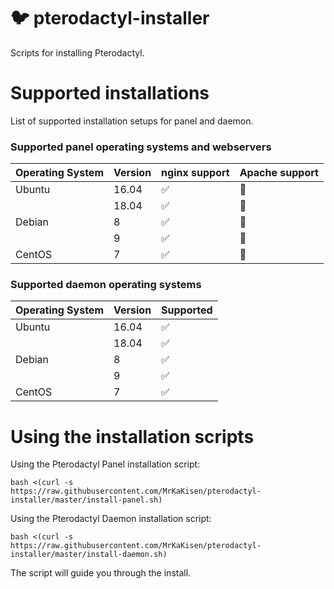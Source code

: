 # :bird: pterodactyl-installer

Scripts for installing Pterodactyl.

# Supported installations

List of supported installation setups for panel and daemon.

### Supported panel operating systems and webservers

| Operating System  | Version | nginx support | Apache support |
| ----------------- | ------- | ------------------ | ------------------ |
| Ubuntu            | 16.04   | :white_check_mark: | :red_circle: |
|                   | 18.04   | :white_check_mark: | :red_circle: |
| Debian            | 8       | :white_check_mark: | :red_circle: |
|                   | 9       | :white_check_mark: | :red_circle: |
| CentOS            | 7       | :white_check_mark: | :red_circle: |

### Supported daemon operating systems

| Operating System  | Version | Supported |
| ----------------- | ------- | ------------------ |
| Ubuntu            | 16.04   | :white_check_mark: |
|                   | 18.04   | :white_check_mark: |
| Debian            | 8       | :white_check_mark: |
|                   | 9       | :white_check_mark: |
| CentOS            | 7       | :white_check_mark: |

# Using the installation scripts

Using the Pterodactyl Panel installation script:

`bash <(curl -s https://raw.githubusercontent.com/MrKaKisen/pterodactyl-installer/master/install-panel.sh)`

Using the Pterodactyl Daemon installation script:

`bash <(curl -s https://raw.githubusercontent.com/MrKaKisen/pterodactyl-installer/master/install-daemon.sh)`

The script will guide you through the install.
